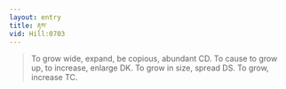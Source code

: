 ```yaml
---
layout: entry
title: རྟས་
vid: Hill:0703
---
```

> To grow wide, expand, be copious, abundant CD. To cause to grow up, to increase, enlarge DK. To grow in size, spread DS. To grow, increase TC.
